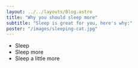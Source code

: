 ```yaml
---
layout: ../../layouts/Blog.astro
title: "Why you should sleep more"
subtitle: "Sleep is great for you, here's why:"
poster: "/images/sleeping-cat.jpg"
---
```


- Sleep
- Sleep more
- Sleep a little more